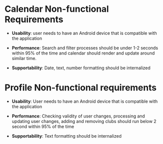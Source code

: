 # Calendar Non-functional Requirements


* **Usability**: user needs to have an Android device that is compatible with the application


* **Performance**: Search and filter processes should be under 1-2 seconds within 95% of the time and calendar should render and update around similar time.


* **Supportability**: Date, text, number formatting should be internalized


# Profile Non-functional requirements

* **Usability**: User needs to have an Android device that is compatible with the application

* **Performance**: Checking validity of user changes, processing and updating user changes, adding and removing clubs should run below 2 second within 95% of the time

* **Supportability**: Text formatting should be internalized